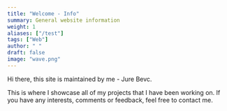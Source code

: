```yaml
---
title: "Welcome - Info"
summary: General website information
weight: 1
aliases: ["/test"]
tags: ["Web"]
author: " "
draft: false
image: "wave.png"
---
```


Hi there, this site is maintained by me - Jure Bevc. 

This is where I showcase all of my projects that I have been working on. If you have any interests, comments or feedback, feel free to contact me.